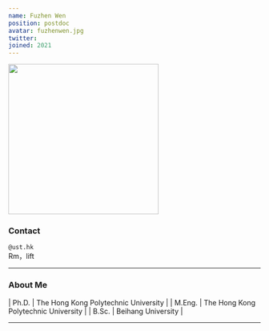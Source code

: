 ```yaml
---
name: Fuzhen Wen
position: postdoc
avatar: fuzhenwen.jpg
twitter:
joined: 2021
---
```


<img width="300" src="{{site.baseurl}}/images/people/{{page.avatar}}" data-action="zoom">

### Contact

<i class="fa fa-envelope-o"></i>  `@ust.hk`<br>
<i class="fa fa-building"></i> Rm，lift <br>

<hr>

### About Me 

| Ph.D. | The Hong Kong Polytechnic University |
| M.Eng. | The Hong Kong Polytechnic University |
| B.Sc. | Beihang University |

<hr>



